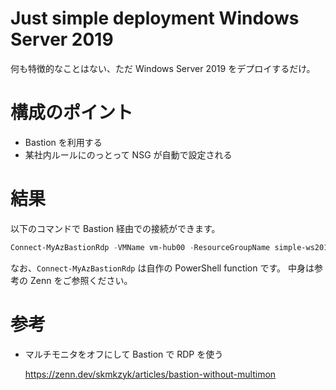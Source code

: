 # Just simple deployment Windows Server 2019

何も特徴的なことはない、ただ Windows Server 2019 をデプロイするだけ。

# 構成のポイント

- Bastion を利用する
- 某社内ルールにのっとって NSG が自動で設定される

# 結果

以下のコマンドで Bastion 経由での接続ができます。

```powershell
Connect-MyAzBastionRdp -VMName vm-hub00 -ResourceGroupName simple-ws2019 -BastionName bast-hub00
```

なお、`Connect-MyAzBastionRdp` は自作の PowerShell function です。
中身は参考の Zenn をご参照ください。

# 参考

- マルチモニタをオフにして Bastion で RDP を使う

  https://zenn.dev/skmkzyk/articles/bastion-without-multimon